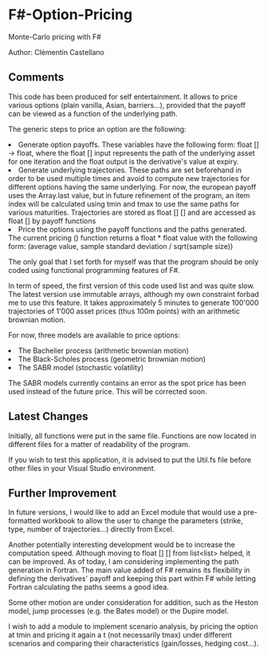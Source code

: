 # F#-Option-Pricing

Monte-Carlo pricing with F#

Author: Clémentin Castellano


## Comments

This code has been produced for self entertainment. It allows to price various options (plain vanilla, Asian, barriers...), provided that the payoff can be viewed as a function of the underlying path.

The generic steps to price an option are the following:
<li>Generate option payoffs. These variables have the following form: float [] -> float, where the float [] input represents the path of the underlying asset for one iteration and the float output is the derivative's value at expiry.
<li>Generate underlying trajectories. These paths are set beforehand in order to be used multiple times and avoid to compute new trajectories for different options having the same underlying. For now, the european payoff uses the Array.last value, but in future refinement of the program, an item index will be calculated using tmin and tmax to use the same paths for various maturities. Trajectories are stored as float [] [] and are accessed as float [] by payoff functions
<li>Price the options using the payoff functions and the paths generated. The current pricing () function returns a float * float value with the following form: (average value, sample standard deviation / sqrt(sample size))

The only goal that I set forth for myself was that the program should be only coded using functional programming features of F#. 

In term of speed, the first version of this code used list<float> and was quite slow. The latest version use immutable arrays, although my own constraint forbad me to use this feature. It takes approximately 5 minutes to generate 100'000 trajectories of 1'000 asset prices (thus 100m points) with an arithmetic brownian motion.

For now, three models are available to price options:
<li>The Bachelier process (arithmetic brownian motion)
<li>The Black-Scholes process (geometric brownian motion)
<li>The SABR model (stochastic volatility)

The SABR models currently contains an error as the spot price has been used instead of the future price. This will be corrected soon.

## Latest Changes

Initially, all functions were put in the same file. Functions are now located in different files for a matter of readability of the program.

If you wish to test this application, it is advised to put the Util.fs file before other files in your Visual Studio environment.

## Further Improvement

In future versions, I would like to add an Excel module that would use a pre-formatted workbook to allow the user to change the parameters (strike, type, number of trajectories...) directly from Excel.

Another potentially interesting development would be to increase the computation speed. Although moving to float [] [] from list<list<float>> helped, it can be improved. As of today, I am considering implementing the path generation in Fortran. The main value added of F# remains its flexibility in defining the derivatives' payoff and keeping this part within F# while letting Fortran calculating the paths seems a good idea.

Some other motion are under consideration for addition, such as the Heston model, jump processes (e.g. the Bates model) or the Dupire model.

I wish to add a module to implement scenario analysis, by pricing the option at tmin and pricing it again a t (not necessarily tmax) under different scenarios and comparing their characteristics (gain/losses, hedging cost...).


